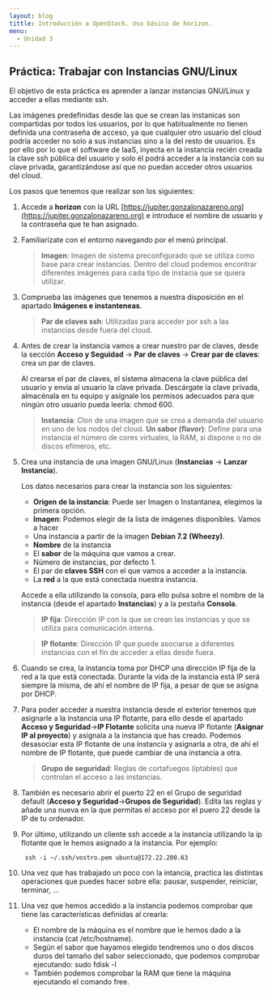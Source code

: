 ```yaml
---
layout: blog
tittle: Introducción a OpenStack. Uso básico de horizon.
menu:
  - Unidad 3
---
```

## Práctica: Trabajar con Instancias GNU/Linux

El objetivo de esta práctica es aprender a lanzar instancias GNU/Linux y acceder
a ellas mediante ssh.

Las imágenes predefinidas desde las que se crean las instanicas son compartidas
por todos los usuarios, por lo que habitualmente no tienen definida una
contraseña de acceso, ya que cualquier otro usuario del cloud podría acceder no
solo a sus instancias sino a la del resto de usuarios. Es por ello por lo que el
software de IaaS, inyecta en la instancia recién creada la clave ssh pública del
usuario y solo él podrá acceder a la instancia con su clave privada,
garantizándose así que no puedan acceder otros usuarios del cloud.

Los pasos que tenemos que realizar son los siguientes:

1. Accede a **horizon** con la URL
[https://jupiter.gonzalonazareno.org](https://jupiter.gonzalonazareno.org) e
introduce el nombre de usuario y la contraseña que te han asignado.

2. Familiarízate con el entorno navegando por el menú principal.

	> **Imagen**: Imagen de sistema preconfigurado que se utiliza como base para
     crear instancias. Dentro del cloud podemos encontrar diferentes imágenes
     para cada tipo de instacia que se quiera utilizar.

3. Comprueba las imágenes que tenemos a nuestra disposición en el apartado
**Imágenes e instanteneas**.

	> **Par de claves ssh**: Utilizadas para acceder por ssh a las instancias desde
     fuera del cloud.

4. Antes de crear la instancia vamos a crear nuestro par de claves, desde la
sección **Acceso y Seguidad** -> **Par de claves** -> **Crear par de claves**:
crea un par de claves.

	Al crearse el par de claves, el sistema almacena la clave pública del usuario y
envía al usuario la clave privada. Descárgate la clave privada, almacénala en tu
equipo y asígnale los permisos adecuados para que ningún otro usuario pueda
leerla: chmod 600.
	> **Instancia**: Clon de una imagen que se crea a demanda del usuario en uno de
    los nodos del cloud.
	> **Un sabor (flavor)**: Define para una instancia el número de cores
 virtuales, la RAM, si dispone o no de discos efímeros, etc.

5. Crea una instancia de una imagen GNU/Linux (**Instancias** -> **Lanzar
Instancia**).

	Los datos necesarios para crear la instancia son los siguientes:

	* **Origen de la instancia**: Puede ser Imagen o Instantanea, elegimos la
       primera opción.
	* **Imagen**: Podemos elegir de la lista de imágenes disponibles. Vamos a
       hacer
	* Una instancia a partir de la imagen **Debian 7.2 (Wheezy)**.
	* **Nombre** de la instancia
	* El **sabor** de la máquina que vamos a crear.
	* Número de instancias, por defecto 1.
	* El par de **claves SSH** con el que vamos a acceder a la instancia.
	* La **red** a la que está conectada nuestra instancia.

	Accede a ella utilizando la consola, para ello pulsa sobre el nombre de la
  instancia (desde el apartado **Instancias**) y a la pestaña **Consola**.

	> **IP fija**: Dirección IP con la que se crean las instancias y que se utiliza
    para comunicación interna.

	> **IP flotante**: Dirección IP que puede asociarse a diferentes instancias con
    el fin de acceder a ellas desde fuera.

6. Cuando se crea, la instancia toma por DHCP una dirección IP fija de la
red a la que está conectada. Durante la vida de la instancia está IP será
siempre la misma, de ahí el nombre de IP fija, a pesar de que se asigna por
DHCP.

7.  Para poder acceder a nuestra instancia desde el exterior tenemos que
asignarle a la instancia una IP flotante, para ello desde el apartado **Acceso y
Seguridad**->**IP Flotante** solicita una nueva IP flotante (**Asignar IP al
proyecto**) y asígnala a la instancia que has creado. Podemos desasociar esta IP
flotante de una instancia y asignarla a otra, de ahí el nombre de IP flotante,
que puede cambiar de una instancia a otra.

	> **Grupo de seguridad**: Reglas de cortafuegos (iptables) que controlan el
    acceso a las instancias.

8. También es necesario abrir el puerto 22 en el Grupo de seguridad default
(**Acceso y Seguridad**->**Grupos de Seguridad**). Edita las reglas y añade una
nueva en la que permitas el acceso por el puero 22 desde la IP de tu ordenador.

9. Por último, utilizando un cliente ssh accede a la instancia utilizando la ip
flotante que le hemos asignado a la instancia. Por ejemplo:

        ssh -i ~/.ssh/vostro.pem ubuntu@172.22.200.63

10. Una vez que has trabajado un poco con la intancia, practica las distintas
operaciones que puedes hacer sobre ella: pausar, suspender, reiniciar, terminar,
...

11. Una vez que hemos accedido a la instancia podemos comprobar que tiene las
características definidas al crearla:

	* El nombre de la máquina es el nombre que le hemos dado a la instancia (cat
 /etc/hostname).
	* Según el sabor que hayamos elegido tendremos uno o dos discos duros del
 tamaño
 del sabor seleccionado, que podemos comprobar ejecutando: sudo fdisk -l
	* También podemos comprobar la RAM que tiene la máquina ejecutando el comando
 free.

